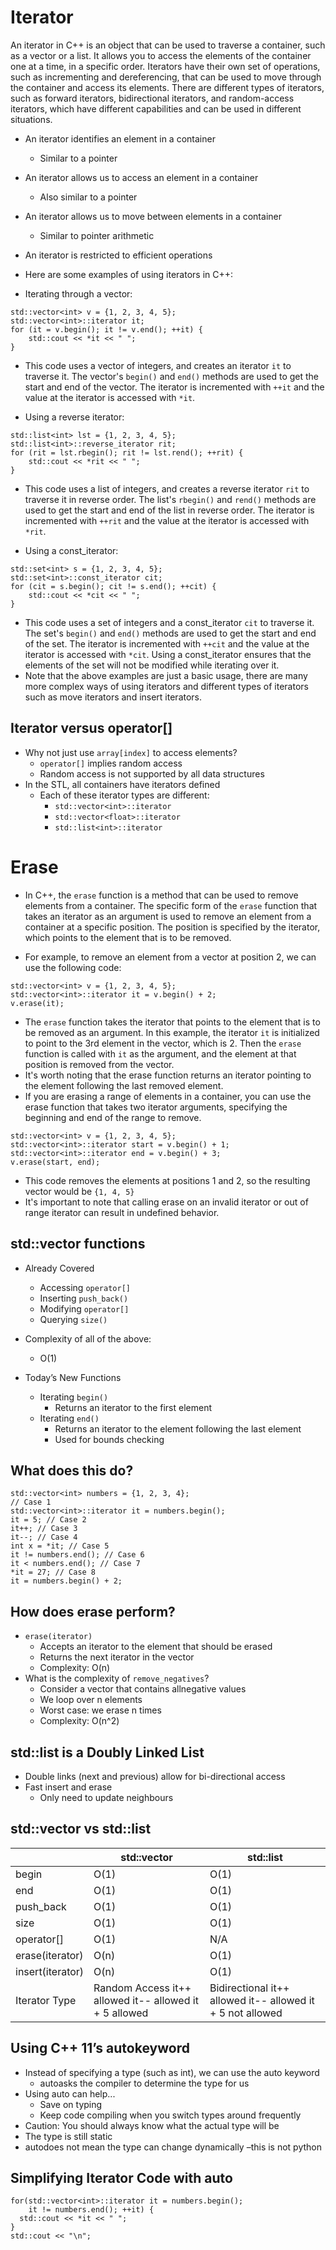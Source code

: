 # Iterator
An iterator in C++ is an object that can be used to traverse a container, such as a vector or a list. It allows you to access the elements of the container one at a time, in a specific order. Iterators have their own set of operations, such as incrementing and dereferencing, that can be used to move through the container and access its elements. There are different types of iterators, such as forward iterators, bidirectional iterators, and random-access iterators, which have different capabilities and can be used in different situations.

- An iterator identifies an element in a container
  - Similar to a pointer
- An iterator allows us to access an element in a container
  - Also similar to a pointer
- An iterator allows us to move between elements in a container
  - Similar to pointer arithmetic
- An iterator is restricted to efficient operations

- Here are some examples of using iterators in C++:

- Iterating through a vector:
```
std::vector<int> v = {1, 2, 3, 4, 5};
std::vector<int>::iterator it;
for (it = v.begin(); it != v.end(); ++it) {
    std::cout << *it << " ";
}
```

- This code uses a vector of integers, and creates an iterator ```it``` to traverse it. The vector's ```begin()``` and ```end()``` methods are used to get the start and end of the vector. The iterator is incremented with ```++it``` and the value at the iterator is accessed with ```*it```.

- Using a reverse iterator:
```
std::list<int> lst = {1, 2, 3, 4, 5};
std::list<int>::reverse_iterator rit;
for (rit = lst.rbegin(); rit != lst.rend(); ++rit) {
    std::cout << *rit << " ";
}
```

- This code uses a list of integers, and creates a reverse iterator ```rit``` to traverse it in reverse order. The list's ```rbegin()``` and ```rend()``` methods are used to get the start and end of the list in reverse order. The iterator is incremented with ```++rit``` and the value at the iterator is accessed with ```*rit```.

- Using a const_iterator:
```
std::set<int> s = {1, 2, 3, 4, 5};
std::set<int>::const_iterator cit;
for (cit = s.begin(); cit != s.end(); ++cit) {
    std::cout << *cit << " ";
}
``` 
- This code uses a set of integers and a const_iterator ```cit``` to traverse it. The set's ```begin()``` and ```end()``` methods are used to get the start and end of the set. The iterator is incremented with ```++cit``` and the value at the iterator is accessed with ```*cit```. Using a const_iterator ensures that the elements of the set will not be modified while iterating over it.
- Note that the above examples are just a basic usage, there are many more complex ways of using iterators and different types of iterators such as move iterators and insert iterators.

## Iterator versus operator[]
- Why not just use ```array[index]``` to access elements?
  - ```operator[]``` implies random access
  - Random access is not supported by all data structures
- In the STL, all containers have iterators defined
  - Each of these iterator types are different:
    - ```std::vector<int>::iterator```
    - ```std::vector<float>::iterator```
    - ```std::list<int>::iterator```

# Erase
- In C++, the ```erase``` function is a method that can be used to remove elements from a container. The specific form of the ```erase``` function that takes an iterator as an argument is used to remove an element from a container at a specific position. The position is specified by the iterator, which points to the element that is to be removed.

- For example, to remove an element from a vector at position 2, we can use the following code:
```
std::vector<int> v = {1, 2, 3, 4, 5};
std::vector<int>::iterator it = v.begin() + 2;
v.erase(it);
```

- The ```erase``` function takes the iterator that points to the element that is to be removed as an argument. In this example, the iterator ```it``` is initialized to point to the 3rd element in the vector, which is 2. Then the ```erase``` function is called with ```it``` as the argument, and the element at that position is removed from the vector.
- It's worth noting that the erase function returns an iterator pointing to the element following the last removed element.
- If you are erasing a range of elements in a container, you can use the erase function that takes two iterator arguments, specifying the beginning and end of the range to remove.

```
std::vector<int> v = {1, 2, 3, 4, 5};
std::vector<int>::iterator start = v.begin() + 1;
std::vector<int>::iterator end = v.begin() + 3;
v.erase(start, end);
```
- This code removes the elements at positions 1 and 2, so the resulting vector would be ```{1, 4, 5}```
- It's important to note that calling erase on an invalid iterator or out of range iterator can result in undefined behavior.

## std::vector functions
- Already Covered
  - Accessing ```operator[]```
  - Inserting ```push_back()```
  - Modifying ```operator[]```
  - Querying ```size()```

- Complexity of all of the above:
  - O(1)

- Today’s New Functions
  - Iterating ```begin()```
    - Returns an iterator to the first element
  - Iterating ```end()```
    - Returns an iterator to the element following the last element
    - Used for bounds checking

## What does this do?
```
std::vector<int> numbers = {1, 2, 3, 4};
// Case 1 
std::vector<int>::iterator it = numbers.begin();
it = 5; // Case 2
it++; // Case 3
it--; // Case 4
int x = *it; // Case 5
it != numbers.end(); // Case 6
it < numbers.end(); // Case 7
*it = 27; // Case 8
it = numbers.begin() + 2; 
```
## How does erase perform?
- ```erase(iterator)```
  - Accepts an iterator to the element that should be erased
  - Returns the next iterator in the vector
  - Complexity: O(n)
- What is the complexity of ```remove_negatives```?
  - Consider a vector that contains allnegative values  
  - We loop over n elements
  - Worst case: we erase n times
  - Complexity: O(n^2)

## std::list is a Doubly Linked List
- Double links (next and previous) allow for bi-directional access
- Fast insert and erase
  - Only need to update neighbours

## std::vector vs std::list
|                  | std::vector                                            | std::list                                                   |
|------------------|--------------------------------------------------------|-------------------------------------------------------------|
| begin            | O(1)                                                   | O(1)                                                        |
| end              | O(1)                                                   | O(1)                                                        |
| push_back        | O(1)                                                   | O(1)                                                        |
| size             | O(1)                                                   | O(1)                                                        |
| operator[]       | O(1)                                                   | N/A                                                         |
| erase(iterator)  | O(n)                                                   | O(1)                                                        |
| insert(iterator) | O(n)                                                   | O(1)                                                        |
| Iterator Type    | Random Access it++ allowed it-- allowed it + 5 allowed | Bidirectional it++ allowed  it-- allowed it + 5 not allowed |

## Using C++ 11’s autokeyword
- Instead of specifying a type (such as int), we can use the auto keyword 
  - autoasks the compiler to determine the type for us
- Using auto can help...
  - Save on typing
  - Keep code compiling when you switch types around frequently
- Caution: You should always know what the actual type will be
-  The type is still static
  -  autodoes not mean the type can change dynamically –this is not python

## Simplifying Iterator Code with auto
```
for(std::vector<int>::iterator it = numbers.begin();
    it != numbers.end(); ++it) {
  std::cout << *it << " ";
}
std::cout << "\n";
```